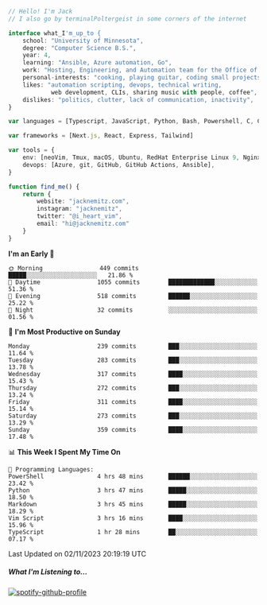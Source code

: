 ```typescript
// Hello! I'm Jack
// I also go by terminalPoltergeist in some corners of the internet

interface what_I'm_up_to {
    school: "University of Minnesota",
    degree: "Computer Science B.S.",
    year: 4,
    learning: "Ansible, Azure automation, Go",
    work: "Hosting, Engineering, and Automation team for the Office of Information Technology at UMN",
    personal-interests: "cooking, playing guitar, coding small projects",
    likes: "automation scripting, devops, technical writing,
            web development, CLIs, sharing music with people, coffee",
    dislikes: "politics, clutter, lack of communication, inactivity",
}

var languages = [Typescript, JavaScript, Python, Bash, Powershell, C, C++, HTML, CSS]

var frameworks = [Next.js, React, Express, Tailwind]

var tools = {
    env: [neoVim, Tmux, macOS, Ubuntu, RedHat Enterprise Linux 9, Nginx, DigitalOcean, Cloudflare],
    devops: [Azure, git, GitHub, GitHub Actions, Ansible],
}

function find_me() {
    return {
        website: "jacknemitz.com",
        instagram: "jacknemitz",
        twitter: "@i_heart_vim",
        email: "hi@jacknemitz.com"
    }
}
```

<!--START_SECTION:waka-->
**I'm an Early 🐤** 

```text
🌞 Morning                449 commits         █████░░░░░░░░░░░░░░░░░░░░   21.86 % 
🌆 Daytime                1055 commits        █████████████░░░░░░░░░░░░   51.36 % 
🌃 Evening                518 commits         ██████░░░░░░░░░░░░░░░░░░░   25.22 % 
🌙 Night                  32 commits          ░░░░░░░░░░░░░░░░░░░░░░░░░   01.56 % 
```
📅 **I'm Most Productive on Sunday** 

```text
Monday                   239 commits         ███░░░░░░░░░░░░░░░░░░░░░░   11.64 % 
Tuesday                  283 commits         ███░░░░░░░░░░░░░░░░░░░░░░   13.78 % 
Wednesday                317 commits         ████░░░░░░░░░░░░░░░░░░░░░   15.43 % 
Thursday                 272 commits         ███░░░░░░░░░░░░░░░░░░░░░░   13.24 % 
Friday                   311 commits         ████░░░░░░░░░░░░░░░░░░░░░   15.14 % 
Saturday                 273 commits         ███░░░░░░░░░░░░░░░░░░░░░░   13.29 % 
Sunday                   359 commits         ████░░░░░░░░░░░░░░░░░░░░░   17.48 % 
```


📊 **This Week I Spent My Time On** 

```text
💬 Programming Languages: 
PowerShell               4 hrs 48 mins       ██████░░░░░░░░░░░░░░░░░░░   23.42 % 
Python                   3 hrs 47 mins       █████░░░░░░░░░░░░░░░░░░░░   18.50 % 
Markdown                 3 hrs 45 mins       █████░░░░░░░░░░░░░░░░░░░░   18.29 % 
Vim Script               3 hrs 16 mins       ████░░░░░░░░░░░░░░░░░░░░░   15.96 % 
TypeScript               1 hr 28 mins        ██░░░░░░░░░░░░░░░░░░░░░░░   07.17 % 
```


 Last Updated on 02/11/2023 20:19:19 UTC
<!--END_SECTION:waka-->

##### What I'm Listening to...

[![spotify-github-profile](https://spotify-github-profile.vercel.app/api/view?uid=jack.nemitz&cover_image=true&show_offline=true&bar_color=53b14f&bar_color_cover=false&background_color=121212FF)](https://spotify-github-profile.vercel.app/api/view?uid=jack.nemitz&redirect=true)

